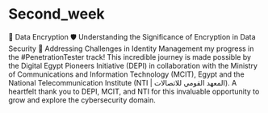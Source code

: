 # Second_week
🔐 Data Encryption 🛡️ Understanding the Significance of Encryption in Data Security 🧩 Addressing Challenges in Identity Management
my progress in the #PenetrationTester track!
This incredible journey is made possible by the Digital Egypt Pioneers Initiative (DEPI) in collaboration with the Ministry of Communications and Information Technology (MCIT), Egypt and the National Telecommunication Institute (NTI | المعهد القومي للاتصالات).
A heartfelt thank you to DEPI, MCIT, and NTI for this invaluable opportunity to grow and explore the cybersecurity domain.
